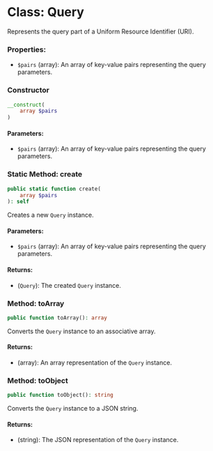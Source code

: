 # Class: Query

Represents the query part of a Uniform Resource Identifier (URI).

### Properties:

- `$pairs` (array): An array of key-value pairs representing the query parameters.

### Constructor

```php
__construct(
    array $pairs
)
```

#### Parameters:
- `$pairs` (array): An array of key-value pairs representing the query parameters.

### Static Method: create

```php
public static function create(
    array $pairs
): self
```

Creates a new `Query` instance.

#### Parameters:
- `$pairs` (array): An array of key-value pairs representing the query parameters.

#### Returns:
- (`Query`): The created `Query` instance.

### Method: toArray

```php
public function toArray(): array
```

Converts the `Query` instance to an associative array.

#### Returns:
- (array): An array representation of the `Query` instance.

### Method: toObject

```php
public function toObject(): string
```

Converts the `Query` instance to a JSON string.

#### Returns:
- (string): The JSON representation of the `Query` instance.

